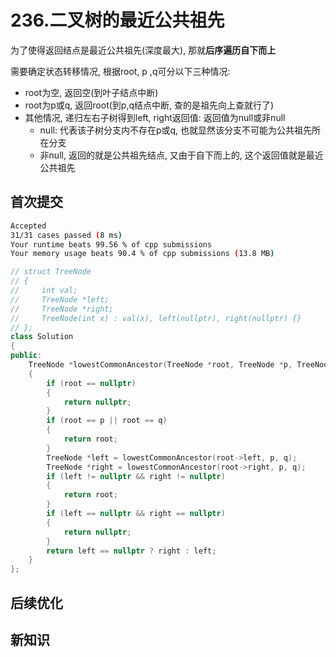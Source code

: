 # 236.二叉树的最近公共祖先

为了使得返回结点是最近公共祖先(深度最大), 那就**后序遍历自下而上**

需要确定状态转移情况, 根据root, p ,q可分以下三种情况:

* root为空, 返回空(到叶子结点中断)
* root为p或q, 返回root(到p,q结点中断, 查的是祖先向上查就行了)
* 其他情况, 递归左右子树得到left, right返回值: 返回值为null或非null
  * null: 代表该子树分支内不存在p或q, 也就显然该分支不可能为公共祖先所在分支
  * 非null, 返回的就是公共祖先结点, 又由于自下而上的, 这个返回值就是最近公共祖先

## 首次提交

```sh
Accepted
31/31 cases passed (8 ms)
Your runtime beats 99.56 % of cpp submissions
Your memory usage beats 90.4 % of cpp submissions (13.8 MB)
```

```c++
// struct TreeNode
// {
//     int val;
//     TreeNode *left;
//     TreeNode *right;
//     TreeNode(int x) : val(x), left(nullptr), right(nullptr) {}
// };
class Solution
{
public:
    TreeNode *lowestCommonAncestor(TreeNode *root, TreeNode *p, TreeNode *q)
    {
        if (root == nullptr)
        {
            return nullptr;
        }
        if (root == p || root == q)
        {
            return root;
        }
        TreeNode *left = lowestCommonAncestor(root->left, p, q);
        TreeNode *right = lowestCommonAncestor(root->right, p, q);
        if (left != nullptr && right != nullptr)
        {
            return root;
        }
        if (left == nullptr && right == nullptr)
        {
            return nullptr;
        }
        return left == nullptr ? right : left;
    }
};
```

## 后续优化

## 新知识
